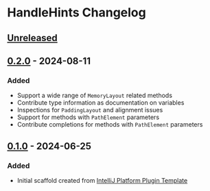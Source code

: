 <!-- Keep a Changelog guide -> https://keepachangelog.com -->

# HandleHints Changelog

## [Unreleased]

## [0.2.0] - 2024-08-11

### Added

- Support a wide range of `MemoryLayout` related methods 
- Contribute type information as documentation on variables
- Inspections for `PaddingLayout` and alignment issues
- Support for methods with `PathElement` parameters
- Contribute completions for methods with `PathElement` parameters

## [0.1.0] - 2024-06-25

### Added

- Initial scaffold created from [IntelliJ Platform Plugin Template](https://github.com/JetBrains/intellij-platform-plugin-template)

[Unreleased]: https://github.com/SirYwell/HandleHints/compare/v0.2.0...HEAD
[0.2.0]: https://github.com/SirYwell/HandleHints/compare/v0.1.0...v0.2.0
[0.1.0]: https://github.com/SirYwell/HandleHints/commits/v0.1.0
